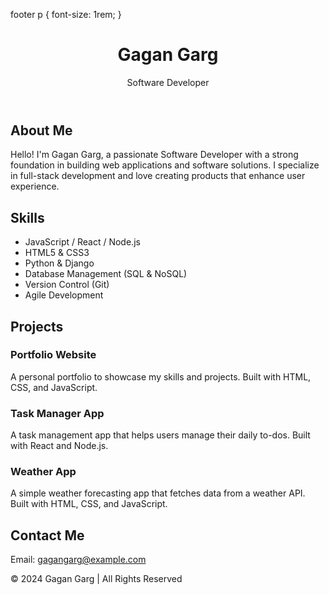 <!DOCTYPE html>
<html lang="en">
<head>
  <meta charset="UTF-8">
  <meta name="viewport" content="width=device-width, initial-scale=1.0">
  <meta name="description" content="Gagan Garg's Portfolio - Software Developer">
  



footer p {
  font-size: 1rem;
}</styles>
</head>
<body>
  <header>
    <div class="container">
      <h1>Gagan Garg</h1>
      <p>Software Developer</p>
    </div>
  </header>

  <section id="about" class="section">
    <div class="container">
      <h2>About Me</h2>
      <p>Hello! I'm Gagan Garg, a passionate Software Developer with a strong foundation in building web applications and software solutions. I specialize in full-stack development and love creating products that enhance user experience.</p>
    </div>
  </section>

  <section id="skills" class="section">
    <div class="container">
      <h2>Skills</h2>
      <ul>
        <li>JavaScript / React / Node.js</li>
        <li>HTML5 & CSS3</li>
        <li>Python & Django</li>
        <li>Database Management (SQL & NoSQL)</li>
        <li>Version Control (Git)</li>
        <li>Agile Development</li>
      </ul>
    </div>
  </section>

  <section id="projects" class="section">
    <div class="container">
      <h2>Projects</h2>
      <div class="project">
        <h3>Portfolio Website</h3>
        <p>A personal portfolio to showcase my skills and projects. Built with HTML, CSS, and JavaScript.</p>
      </div>
      <div class="project">
        <h3>Task Manager App</h3>
        <p>A task management app that helps users manage their daily to-dos. Built with React and Node.js.</p>
      </div>
      <div class="project">
        <h3>Weather App</h3>
        <p>A simple weather forecasting app that fetches data from a weather API. Built with HTML, CSS, and JavaScript.</p>
      </div>
    </div>
  </section>

  <section id="contact" class="section">
    <div class="container">
      <h2>Contact Me</h2>
      <p>Email: <a href="mailto:gagangarg@example.com">gagangarg@example.com</a></p>
    </div>
  </section>

  <footer>
    <div class="container">
      <p>&copy; 2024 Gagan Garg | All Rights Reserved</p>
    </div>
  </footer>
</body>
</html>
